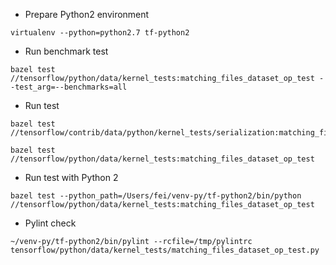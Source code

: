 - Prepare Python2 environment
```
virtualenv --python=python2.7 tf-python2 
```

- Run benchmark test
```
bazel test //tensorflow/python/data/kernel_tests:matching_files_dataset_op_test --test_arg=--benchmarks=all
```

- Run test
```
bazel test //tensorflow/contrib/data/python/kernel_tests/serialization:matching_files_dataset_serialization_test
```

```
bazel test //tensorflow/python/data/kernel_tests:matching_files_dataset_op_test 
```

- Run test with Python 2
```
bazel test --python_path=/Users/fei/venv-py/tf-python2/bin/python //tensorflow/python/data/kernel_tests:matching_files_dataset_op_test
```

- Pylint check
```
~/venv-py/tf-python2/bin/pylint --rcfile=/tmp/pylintrc tensorflow/python/data/kernel_tests/matching_files_dataset_op_test.py
```